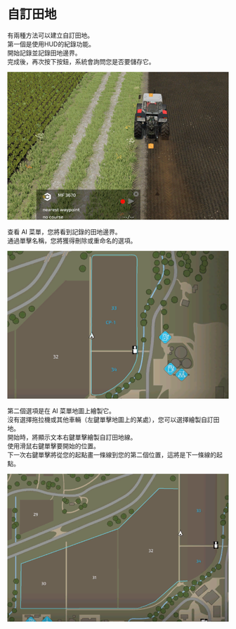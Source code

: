 # 自訂田地

  
有兩種方法可以建立自訂田地。  
第一個是使用HUD的紀錄功能。  
開始記錄並記錄田地邊界。  
完成後，再次按下按鈕，系統會詢問您是否要儲存它。  


![Image](../assets/images/recordcustomhelp_0_0_765_510.png)

查看 AI 菜單，您將看到記錄的田地邊界。  
通過單擊名稱，您將獲得刪除或重命名的選項。   


![Image](../assets/images/donecustomhelp_0_0_765_510.png)

第二個選項是在 AI 菜單地圖上繪製它。  
沒有選擇拖拉機或其他車輛（左鍵單擊地圖上的某處），您可以選擇繪製自訂田地。  
開始時，將顯示文本右鍵單擊繪製自訂田地線。  
使用滑鼠右鍵單擊要開始的位置。  
下一次右鍵單擊將從您的起點畫一條線到您的第二個位置，這將是下一條線的起點。  


![Image](../assets/images/drawcustomhelp_0_0_765_510.png)

